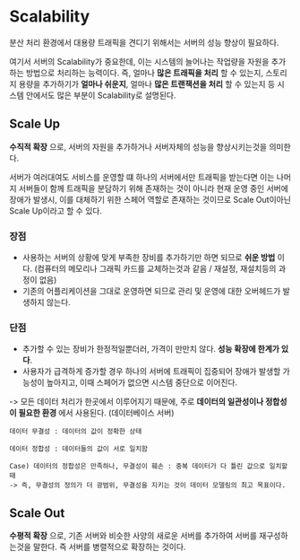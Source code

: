 # Scalability

분산 처리 환경에서 대용량 트래픽을 견디기 위해서는 서버의 성능 향상이 필요하다.  

여기서 서버의 Scalability가 중요한데, 이는 시스템의 늘어나는 작업량을 자원을 추가하는 방법으로 처리하는 능력이다. 즉, 얼마나 __많은 트래픽을 처리__ 할 수 있는지, 스토리지 용량을 추가하기가 __얼마나 쉬운지__, 얼마나 __많은 트랜잭션을 처리__ 할 수 있는지 등 시스템 안에서도 많은 부분이 Scalability로 설명된다.  

## Scale Up

__수직적 확장__ 으로, 서버의 자원을 추가하거나 서버자체의 성능을 향상시키는것을 의미한다.  

서버가 여러대여도 서비스를 운영할 떄 하나의 서버에서만 트래픽을 받는다면 이는 나머지 서버들이 함께 트래픽을 분담하기 위해 존재하는 것이 아니라 현재 운영 중인 서버에 장애가 발생시, 이를 대체하기 위한 스페어 역할로 존재하는 것이므로 Scale Out이아닌 Scale Up이라고 할 수 있다.  

### 장점

- 사용하는 서버의 상황에 맞게 부족한 장비를 추가하기만 하면 되므로 __쉬운 방법__ 이다. (컴퓨터의 메모리나 그래픽 카드를 교체하는것과 같음 / 재설정, 재설치등의 과정이 없음)
- 기존의 어플리케이션을 그대로 운영하면 되므로 관리 및 운영에 대한 오버헤드가 발생하지 않는다.

### 단점
- 추가할 수 있는 장비가 한정적일뿐더러, 가격이 만만치 않다. __성능 확장에 한계가 있다__.
- 사용자가 급격하게 증가할 경우 하나의 서버에 트래픽이 집중되어 장애가 발생할 가능성이 높아지고, 이때 스페어가 없으면 시스템 중단으로 이어진다.

-> 모든 데이터 처리가 한곳에서 이루어지기 때문에, 주로 __데이터의 일관성이나 정합성이 필요한 환경__ 에서 사용된다. (데이터베이스 서버)

```
데이터 무결성 : 데이터의 값이 정확한 상태

데이터 정합성 : 데이터들의 값이 서로 일치함 

Case) 데이터의 정합성은 만족하나, 무결성이 훼손 : 중복 데이터가 다 틀린 값으로 일치할때
-> 즉, 무결성의 정의가 더 광범위, 무결성을 지키는 것이 데이터 모델링의 최고 목표이다.
```

## Scale Out

__수평적 확장__ 으로, 기존 서버와 비슷한 사양의 새로운 서버를 추가하여 서버를 재구성하는것을 말한다. 즉 서버를 병렬적으로 확장하는 것이다.  


